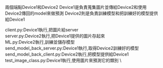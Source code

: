 兩個端點Device1和Device2
Device1是負責蒐集圖片並傳給Device2和使用Device2傳回的model來做預測
Device2則是負責訓練模型和把訓練好的模型提供給Device1

client.py:Device1執行,把圖片給server \
server.py:Device2執行,把Device1提供的圖片存起來 \
ML.py:Device2執行,訓練並儲存模型 \
send_model_back_server.py:Device1執行,取得Device2訓練好的模型 \
send_model_back_client.py:Device2執行,把模型提供給Device1 \
test_image_class.py:Device1執行,使用圖片來預測它的類別 \
